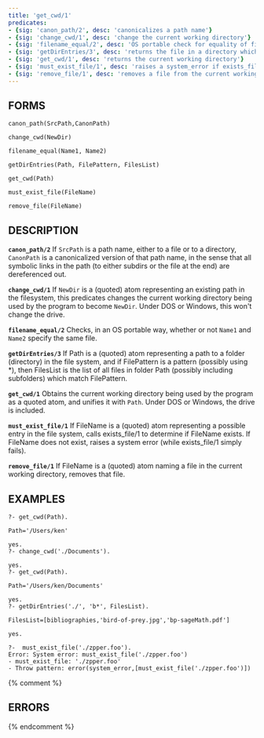```yaml
---
title: 'get_cwd/1'
predicates:
- {sig: 'canon_path/2', desc: 'canonicalizes a path name'}
- {sig: 'change_cwd/1', desc: 'change the current working directory'}
- {sig: 'filename_equal/2', desc: 'OS portable check for equality of file names'}
- {sig: 'getDirEntries/3', desc: 'returns the file in a directory which matches a pattern'}
- {sig: 'get_cwd/1', desc: 'returns the current working directory'}
- {sig: 'must_exist_file/1', desc: 'raises a system_error if exists_file fails'}
- {sig: 'remove_file/1', desc: 'removes a file from the current working directory'}
---
```


## FORMS
```
canon_path(SrcPath,CanonPath)

change_cwd(NewDir)

filename_equal(Name1, Name2)

getDirEntries(Path, FilePattern, FilesList)

get_cwd(Path)

must_exist_file(FileName)

remove_file(FileName)
```
## DESCRIPTION

**`canon_path/2`** If `SrcPath` is a path name, either to a file or to a directory,
    `CanonPath` is a canonicalized version of that path name, in the
    sense that all symbolic links  in the path (to either subdirs
    or the file at the end) are dereferenced out.

**`change_cwd/1`** If `NewDir` is a (quoted) atom representing an existing
    path in the filesystem, this predicates changes the 
    current working directory being used by the program
    to become `NewDir`.  Under DOS or Windows, this won't change the drive. 


**`filename_equal/2`** Checks, in an OS portable way, whether or not `Name1` and `Name2`
    specify the same file.


**`getDirEntries/3`** If Path is a (quoted) atom representing a path to a
    folder (directory) in the file system, and if FilePattern
    is a pattern (possibly using *), then FilesList is the
    list of all files in folder Path (possibly including subfolders)
    which match FilePattern. 


**`get_cwd/1`** Obtains the current working directory being used by the program
    as a quoted atom, and unifies it with `Path`. Under DOS or Windows, the drive is included.


**`must_exist_file/1`** If FileName is a (quoted) atom representing a possible entry
    in the file system, calls exists_file/1 to determine if FileName exists.  If FileName
    does not exist, raises a system error (while exists_file/1 simply fails). 


**`remove_file/1`** If FileName is a (quoted) atom naming a file in the
    current working directory, removes that file. 


## EXAMPLES

```
?- get_cwd(Path).

Path='/Users/ken' 

yes.
?- change_cwd('./Documents').

yes.
?- get_cwd(Path).

Path='/Users/ken/Documents' 

yes.
?- getDirEntries('./', 'b*', FilesList).

FilesList=[bibliographies,'bird-of-prey.jpg','bp-sageMath.pdf'] 

yes.

?-  must_exist_file('./zpper.foo').
Error: System error: must_exist_file('./zpper.foo')
- must_exist_file: './zpper.foo'
- Throw pattern: error(system_error,[must_exist_file('./zpper.foo')])
```

{% comment %}
## ERRORS
{% endcomment %}

